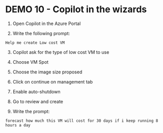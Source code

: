 # DEMO 10 - Copilot in the wizards

1) Open Copilot in the Azure Portal

2) Write the following prompt:

```
Help me create Low cost VM
```

3) Copilot ask for the type of low cost VM to use

4) Choose VM Spot

5) Choose the image size proposed

6) Click on continue on management tab

7) Enable auto-shutdown

8) Go to review and create

9) Write the prompt:

```
forecast how much this VM will cost for 30 days if i keep running 8 hours a day
```